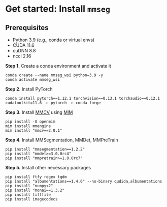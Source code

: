 # Get started: Install `mmseg`
## Prerequisites
- Python 3.9 (e.g., conda or virtual envs)
- CUDA 11.6
- cuDNN 8.8
- nccl 2.16

**Step 1.** Create a conda environment and activate it

```shell
conda create --name mmseg_wsi python=3.9 -y
conda activate mmseg_wsi
```

**Step 2.** Install PyTorch

```shell
conda install pytorch==1.12.1 torchvision==0.13.1 torchaudio==0.12.1 cudatoolkit=11.6 -c pytorch -c conda-forge
```

**Step 3.** Install [MMCV](https://github.com/open-mmlab/mmcv) using [MIM](https://github.com/open-mmlab/mim)

```shell
pip install -U openmim
mim install mmengine
mim install "mmcv==2.0.1"
```

**Step 4.** Install MMSegmentation, MMDet, MMPreTrain

```shell
pip install "mmsegmentation==1.2.2"
pip install "mmdet>=3.0.0rc4"
pip install "mmpretrain>=1.0.0rc7"
```

**Step 5.** Install other necessary packages

```shell
pip install ftfy regex tqdm
pip install "albumentations==1.4.6" --no-binary qudida,albumentations
pip install "numpy<2"
pip install "monai==1.3.2"
pip install tifffile
pip install imagecodecs
```